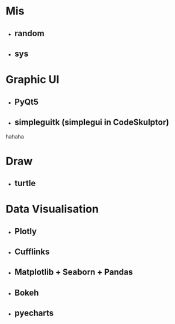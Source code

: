 # Mis

- ## random
- ## sys


# Graphic UI

- ## PyQt5
- ## simpleguitk (simplegui in CodeSkulptor)
hahaha


# Draw

- ## turtle


# Data Visualisation

- ## Plotly
- ## Cufflinks
- ## Matplotlib + Seaborn + Pandas
- ## Bokeh
- ## pyecharts
